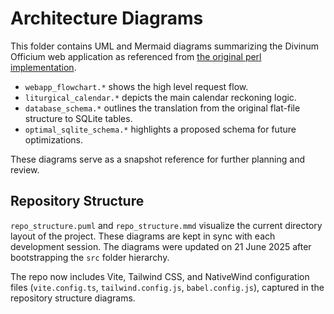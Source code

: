 # Architecture Diagrams

This folder contains UML and Mermaid diagrams summarizing the Divinum Officium web application as referenced from [the original perl implementation](https://github.com/rebots-online/divinum-officium/tree/master/web).

- `webapp_flowchart.*` shows the high level request flow.
- `liturgical_calendar.*` depicts the main calendar reckoning logic.
- `database_schema.*` outlines the translation from the original flat-file structure to SQLite tables.
- `optimal_sqlite_schema.*` highlights a proposed schema for future optimizations.

These diagrams serve as a snapshot reference for further planning and review.

## Repository Structure

`repo_structure.puml` and `repo_structure.mmd` visualize the current directory layout of the project. These diagrams are kept in sync with each development session. The diagrams were updated on 21 June 2025 after bootstrapping the `src` folder hierarchy.

The repo now includes Vite, Tailwind CSS, and NativeWind configuration files (`vite.config.ts`, `tailwind.config.js`, `babel.config.js`), captured in the repository structure diagrams.
